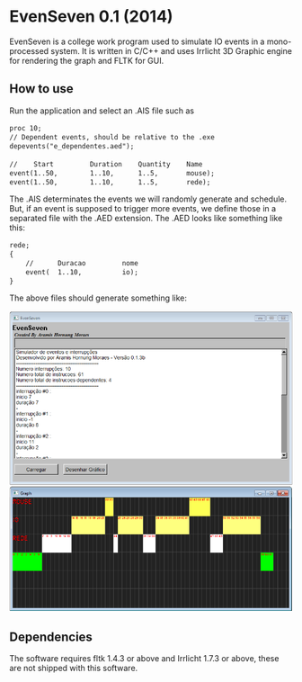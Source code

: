 # EvenSeven 0.1 (2014)
EvenSeven is a college work program used to simulate IO events in a mono-processed system. It is written in C/C++ and uses Irrlicht 3D Graphic engine for rendering the graph and FLTK for GUI.

## How to use
Run the application and select an .AIS file such as
```
proc 10;
// Dependent events, should be relative to the .exe
depevents("e_dependentes.aed");

//	  Start 		Duration	Quantity	Name
event(1..50,		1..10,		1..5,		mouse);
event(1..50,		1..10,		1..5,		rede);
```
The .AIS determinates the events we will randomly generate and schedule. But, if an event is supposed to trigger more events, we define those in a separated file with the .AED extension. The .AED looks like something like this:

```
rede;
{
	// 		Duracao			nome
	event(	1..10,			io);
}
```

The above files should generate something like:

![alt tag](https://github.com/AramisHM/EvenSeven/blob/master/snapshots/snapshot_1.png)


## Dependencies
The software requires fltk 1.4.3 or above and Irrlicht 1.7.3 or above, these are not shipped with this software.
